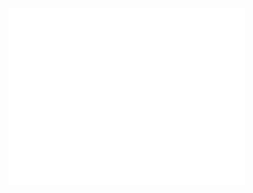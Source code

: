 <iframe width="378" height="283" src="<http://player.youku.com/embed/XODI3MjczMjg=>" frameborder="0" allowfullscreen></iframe>